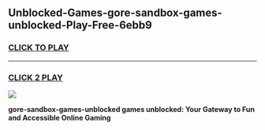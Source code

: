 
## Unblocked-Games-gore-sandbox-games-unblocked-Play-Free-6ebb9
<h3>
<a href="https://premium76.site?title=gore-sandbox-games-unblocked&ref=23A">CLICK TO PLAY</a></h3>
<hr>

<h3>
<a href="https://premium76.site?title=gore-sandbox-games-unblocked&ref=23A">CLICK 2 PLAY</a>
  
</h3>

<a href="https://premium76.site?title=gore-sandbox-games-unblocked&ref=23A"><img src="https://clearcache.store/games.png"></a>


**gore-sandbox-games-unblocked games unblocked: Your Gateway to Fun and Accessible Online Gaming**
